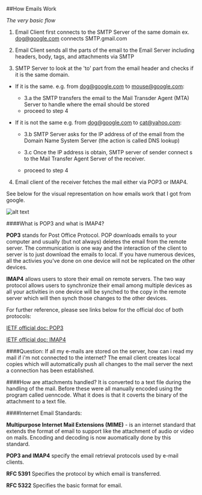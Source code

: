 ##How Emails Work

*The very basic flow*

1. Email Client first connects to the SMTP Server of the same domain ex. dog@google.com connects SMTP.gmail.com

2. Email Client sends all the parts of the email to the Email Server including headers, body, tags, and attachments via SMTP

3. SMTP Server to look at the 'to' part from the email header and checks if it is the same domain.

*	If it is the same. e.g. from dog@google.com to mouse@google.com:		
	*	3.a the SMTP transfers the email to the Mail Transder Agent (MTA) Server to handle where the email should be stored
	*	proceed to step 4

*	If it is not the same e.g. from dog@google.com to cat@yahoo.com:
	*	3.b SMTP Server asks for the IP address of of the email from the Domain Name System Server (the action is called DNS lookup)
			
	*	3.c Once the IP address is obtain, SMTP server of sender connect s to the Mail Transfer Agent Server of the receiver.
	*	proceed to step 4

4. Email client of the receiver fetches the mail either via POP3 or IMAP4.

See below for the visual representation on how emails work that I got from google.


![alt text](https://github.com/antoniocarlosortiz/svi-training/blob/master/photos/email2.gif 'my drawing')

####What is POP3 and what is IMAP4?

**POP3** stands for Post Office Protocol. POP downloads emails to your computer and usually (but not always) deletes the email from the remote server. The communication is one way and the interaction of the client to server is to just download the emails to local. If you have numerous devices, all the activies you've done on one device will not be replicated on the other devices.

**IMAP4** allows users to store their email on remote servers. The two way protocol allows users to synchronize their email among multiple devices as all your activities in one device will be synched to the copy in the remote server which will then synch those changes to the other devices.

For further reference, please see links below for the official doc of both protocols:

[IETF official doc: POP3](https://www.ietf.org/rfc/rfc1939.txt)

[IETF official doc: IMAP4](https://tools.ietf.org/html/rfc3501)

####Question: If all my e-mails are stored on the server, how can i read my mail if i'm not connected to the internet?
The email client creates local copies which will automatically push all changes to the mail server the next a connection has been established.

####How are attachments handled?
It is converted to a text file during the handling of the mail. Before these were all  manually encoded using the program called uenncode. What it does is that it coverts the binary of the attachment to a text file. 

####Internet Email Standards:

**Multipurpose Internet Mail Extensions (MIME)** - is an internet standard that extends the format of email to support like the attachment of audio or video on mails. Encoding and decoding is now auomatically done by this standard.

**POP3 and IMAP4** specify the email retrieval protocols used by e-mail clients.

**RFC 5391** Specifies the protocol by which email is transferred.

**RFC 5322** Specifies the basic format for email.
